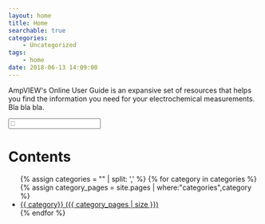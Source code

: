 ```yaml
---
layout: home
title: Home
searchable: true
categories:
    - Uncategorized
tags:
    - home
date: 2018-06-13 14:09:00
---
```

AmpVIEW's Online User Guide is an expansive set of resources that helps you find the information you need for your electrochemical measurements. Bla bla bla.

<input type="search" placeholder="&#xF002;" id="input-search">

<h1>Contents</h1>
<ul class="category-list">
    {% assign categories = "" | split: ',' %}
    {% for category in categories %}
    {% assign category_pages = site.pages | where:"categories",category %}
    <li>
        <a href="/{{ site.baseurl }}/category/{{ category | replace: " ","-" | downcase }}">{{ category}} ({{ category_pages | size }})</a>
    </li>
    {% endfor %}
</ul>